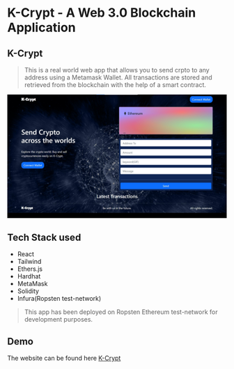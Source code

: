 # K-Crypt - A Web 3.0 Blockchain Application

## K-Crypt

> This is a real world web app that allows you to send crpto to any address using a Metamask Wallet.
> All transactions are stored and retrieved from the blockchain with the help of a smart contract.

![K-Crypt](https://github.com/peter571/web3-hardhat-dapp/blob/master/client/src/images/crypt.jpg)

## Tech Stack used

- React
- Tailwind
- Ethers.js
- Hardhat
- MetaMask
- Solidity
- Infura(Ropsten test-network)

> This app has been deployed on Ropsten Ethereum test-network for development purposes.

## Demo

The website can be found here [K-Crypt](https://k-crypt.netlify.app/)
